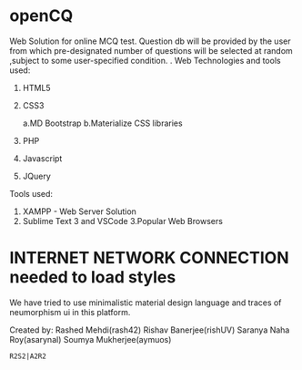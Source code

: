 # openCQ
Web Solution for online MCQ test. Question db will be provided by the user from which pre-designated  number of questions will be selected at random ,subject to some user-specified condition. .
Web Technologies and tools used:
1. HTML5
2. CSS3 

    a.MD Bootstrap
    b.Materialize CSS libraries
3. PHP
4. Javascript
5. JQuery

Tools used:
 1. XAMPP - Web Server Solution
 2. Sublime Text 3 and VSCode
 3.Popular Web Browsers
 
 
 # INTERNET NETWORK CONNECTION needed to load styles 
 
 We have tried to use minimalistic material design language and traces of neumorphism ui in this platform.

Created by:
    Rashed Mehdi(rash42)
    Rishav Banerjee(rishUV)
    Saranya Naha Roy(asarynal)
    Soumya Mukherjee(aymuos)
    
    R2S2|A2R2
